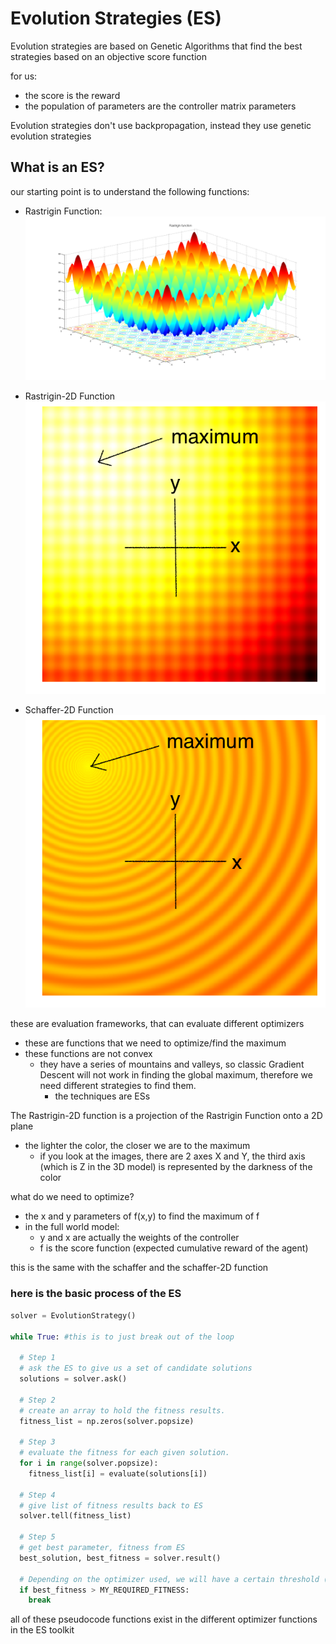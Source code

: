 # Evolution Strategies (ES)

Evolution strategies are based on Genetic Algorithms that find the best strategies based on an objective score function

for us:

- the score is the reward
- the population of parameters are the controller matrix parameters

Evolution strategies don't use backpropagation, instead they use genetic evolution strategies

## What is an ES?

our starting point is to understand the following functions:

- Rastrigin Function:
  ![Rastrigin Function](./11.79.3.png)

- Rastrigin-2D Function
  ![Rastrigin-2D Function](./11.79.1.png)

- Schaffer-2D Function
  ![Schaffer-2D Function](./11.79.2.png)

these are evaluation frameworks, that can evaluate different optimizers

- these are functions that we need to optimize/find the maximum
- these functions are not convex
  - they have a series of mountains and valleys, so classic Gradient Descent will not work in finding the global maximum, therefore we need different strategies to find them.
    - the techniques are ESs

The Rastrigin-2D function is a projection of the Rastrigin Function onto a 2D plane

- the lighter the color, the closer we are to the maximum
  - if you look at the images, there are 2 axes X and Y, the third axis (which is Z in the 3D model) is represented by the darkness of the color

what do we need to optimize?

- the x and y parameters of f(x,y) to find the maximum of f
- in the full world model:
  - y and x are actually the weights of the controller
  - f is the score function (expected cumulative reward of the agent)

this is the same with the schaffer and the schaffer-2D function

### here is the basic process of the ES

```python
solver = EvolutionStrategy()

while True: #this is to just break out of the loop

  # Step 1
  # ask the ES to give us a set of candidate solutions
  solutions = solver.ask()

  # Step 2
  # create an array to hold the fitness results.
  fitness_list = np.zeros(solver.popsize)

  # Step 3
  # evaluate the fitness for each given solution.
  for i in range(solver.popsize):
    fitness_list[i] = evaluate(solutions[i])

  # Step 4
  # give list of fitness results back to ES
  solver.tell(fitness_list)

  # Step 5
  # get best parameter, fitness from ES
  best_solution, best_fitness = solver.result()

  # Depending on the optimizer used, we will have a certain threshold (MY_REQUIRED_FITNESS), and if that is reached by best_fitness, then we break out of the loop
  if best_fitness > MY_REQUIRED_FITNESS:
    break
```

all of these pseudocode functions exist in the different optimizer functions in the ES toolkit
